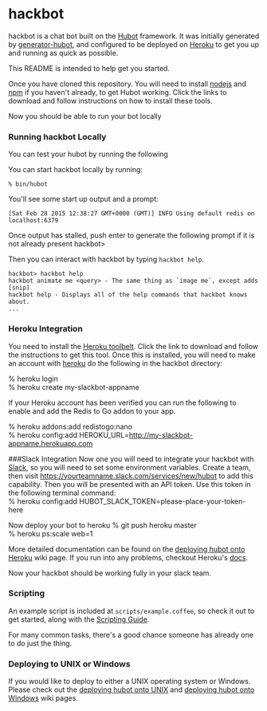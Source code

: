 
# hackbot

hackbot is a chat bot built on the [Hubot][hubot] framework. It was
initially generated by [generator-hubot][generator-hubot], and configured to be
deployed on [Heroku][heroku] to get you up and running as quick as possible.

This README is intended to help get you started. 

[heroku]: http://www.heroku.com
[hubot]: http://hubot.github.com
[generator-hubot]: https://github.com/github/generator-hubot

Once you have cloned this repository. You will need to install [nodejs][nodejs] and [npm][npm] if you haven't already, to get Hubot working. Click the links to download and follow instructions on how to install these tools. 

[nodejs]: https://nodejs.org/
[npm]: http://blog.npmjs.org/post/85484771375/how-to-install-npm

Now you should be able to run your bot locally

### Running hackbot Locally

You can test your hubot by running the following

You can start hackbot locally by running:

    % bin/hubot

You'll see some start up output and a prompt:

    [Sat Feb 28 2015 12:38:27 GMT+0000 (GMT)] INFO Using default redis on localhost:6379

Once output has stalled, push enter to generate the following prompt if it is not already present
    hackbot>

Then you can interact with hackbot by typing `hackbot help`.

    hackbot> hackbot help
    hackbot animate me <query> - The same thing as `image me`, except adds [snip]
    hackbot help - Displays all of the help commands that hackbot knows about.
    ...

### Heroku Integration
You need to install the [Heroku toolbelt][herokut]. Click the link to download and follow the instructions to get this tool. Once this is installed, you will need to make an account with [heroku][herokuaccount] do the following in the hackbot directory:  

% heroku login  
% heroku create my-slackbot-appname  

If your Heroku account has been verified you can run the following to enable
and add the Redis to Go addon to your app.  

% heroku addons:add redistogo:nano  
% heroku config:add HEROKU_URL=http://my-slackbot-appname.herokuapp.com

###Slack Integration
Now one you will need to integrate your hackbot with [Slack][slack], so you will need to set some environment
variables. Create a team, then visit https://yourteamname.slack.com/services/new/hubot to add this capability. Then you will be presented with an API token. Use this token in the following terminal command:  
% heroku config:add HUBOT_SLACK_TOKEN=please-place-your-token-here  

Now deploy your bot to heroku
% git push heroku master  
% heroku ps:scale web=1  

More detailed documentation can be found on the [deploying hubot onto
Heroku][deploy-heroku] wiki page. If you run into any problems, checkout Heroku's [docs][heroku-node-docs].  

[herokut]: https://toolbelt.heroku.com/ 
[slack]: https://slack.com/
[herokuaccount]: https://www.heroku.com/

Now your hackbot should be working fully in your slack team. 
### Scripting

An example script is included at `scripts/example.coffee`, so check it out to
get started, along with the [Scripting Guide](scripting-docs).

For many common tasks, there's a good chance someone has already one to do just
the thing.

[scripting-docs]: https://github.com/github/hubot/blob/master/docs/scripting.md

### Deploying to UNIX or Windows

If you would like to deploy to either a UNIX operating system or Windows.
Please check out the [deploying hubot onto UNIX][deploy-unix] and [deploying
hubot onto Windows][deploy-windows] wiki pages.

[heroku-node-docs]: http://devcenter.heroku.com/articles/node-js
[deploy-heroku]: https://github.com/github/hubot/blob/master/docs/deploying/heroku.md
[deploy-unix]: https://github.com/github/hubot/blob/master/docs/deploying/unix.md
[deploy-windows]: https://github.com/github/hubot/blob/master/docs/deploying/unix.md
